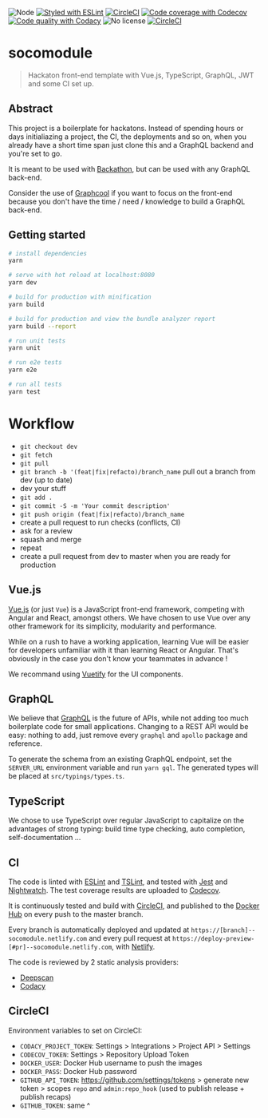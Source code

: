 ![Node](https://img.shields.io/badge/node-9.11.1-brightgreen.svg)
[![Styled with ESLint](https://img.shields.io/badge/styled%20with-eslint-brightgreen.svg)](https://github.com/eslint/eslint)
[![CircleCI](https://img.shields.io/circleci/project/github/socialement-competents/socomodule.svg)](https://circleci.com/gh/socialement-competents/socomodule)
[![Code coverage with Codecov](https://img.shields.io/codecov/c/github/socialement-competents/socomodule.svg)](https://codecov.io/gh/socialement-competents/socomodule)
[![Code quality with Codacy](https://img.shields.io/codacy/grade/5679e9b02c8145e4b37a7bbaac3e3831.svg)](https://app.codacy.com/app/socialementcompetentsbot/socomodule)
![No license](https://img.shields.io/github/license/socialement-competents/socomodule.svg)
[![CircleCI](https://img.shields.io/docker/pulls/socialementcompetents/socomodule.svg)](https://hub.docker.com/r/socialementcompetents/socomodule/)

# socomodule

> Hackaton front-end template with Vue.js, TypeScript, GraphQL, JWT and some
CI set up.

## Abstract

This project is a boilerplate for hackatons.
Instead of spending hours or days initialiazing a project, the CI, the
deployments and so on, when you already have a short time span just clone
this and a GraphQL backend
and you're set to go.

It is meant to be used with
[Backathon](https://github.com/socialement-competents/backathon),
but can be used with any GraphQL back-end.

Consider the use of [Graphcool](https://www.graph.cool/) if you want to focus
on the front-end because you don't have the time / need / knowledge to build
a GraphQL back-end.

## Getting started

``` bash
# install dependencies
yarn

# serve with hot reload at localhost:8080
yarn dev

# build for production with minification
yarn build

# build for production and view the bundle analyzer report
yarn build --report

# run unit tests
yarn unit

# run e2e tests
yarn e2e

# run all tests
yarn test
```

# Workflow

- `git checkout dev`
- `git fetch`
- `git pull`
- `git branch -b '(feat|fix|refacto)/branch_name` pull out a branch from
dev (up to date)
- dev your stuff
- `git add .`
- `git commit -S -m 'Your commit description'`
- `git push origin (feat|fix|refacto)/branch_name`
- create a pull request to run checks (conflicts, CI)
- ask for a review
- squash and merge
- repeat
- create a pull request from dev to master when you are ready for production

## Vue.js

[Vue.js](https://vuejs.org/) (or just `Vue`) is a JavaScript front-end
framework, competing with Angular and React, amongst others. We have chosen to
use Vue over any other framework for its simplicity, modularity and performance.

While on a rush to have a working application, learning Vue will be easier
for developers unfamiliar with it than learning React or Angular. That's
obviously in the case you don't know your teammates in advance !

We recommand using [Vuetify](http://vuetifyjs.com) for the UI components.

## GraphQL

We believe that [GraphQL](http://graphql.org/) is the future of APIs, while not
adding too much boilerplate code for small applications. Changing to a REST
API would be easy: nothing to add, just remove every `graphql` and `apollo`
package and reference.

To generate the schema from an existing GraphQL endpoint, set the `SERVER_URL`
environment variable and run `yarn gql`.
The generated types will be placed at `src/typings/types.ts`.

## TypeScript

We chose to use TypeScript over regular JavaScript to capitalize on the
advantages of strong typing: build time type checking, auto completion,
self-documentation ...

## CI

The code is linted with [ESLint](https://eslint.org/) and
[TSLint](https://palantir.github.io/tslint/), and tested with
[Jest](https://facebook.github.io/jest/) and
[Nightwatch](http://nightwatchjs.org/).
The test coverage results are uploaded to
[Codecov](https://codecov.io/gh/socialement-competents/socomodule).

It is continuously tested and build with [CircleCI](https://circleci.com),
and published to the
[Docker Hub](https://hub.docker.com/r/socialementcompetents/socomodule/)
on every push to the master branch.

Every branch is automatically deployed and updated at
`https://[branch]--socomodule.netlify.com` and every pull request at
`https://deploy-preview-[#pr]--socomodule.netlify.com`, with
[Netlify](https://www.netlify.com).

The code is reviewed by 2 static analysis providers:
- [Deepscan](https://deepscan.io/dashboard/#view=project&pid=2362&bid=14124)
- [Codacy](https://app.codacy.com/app/tsauvajon/socomodule/dashboard)

## CircleCI

Environment variables to set on CircleCI:
- `CODACY_PROJECT_TOKEN`: Settings > Integrations > Project API > Settings
- `CODECOV_TOKEN`: Settings > Repository Upload Token
- `DOCKER_USER`: Docker Hub username to push the images
- `DOCKER_PASS`: Docker Hub password
- `GITHUB_API_TOKEN`: https://github.com/settings/tokens > generate new token >
  scopes `repo` and `admin:repo_hook` (used to publish release + publish recaps)
- `GITHUB_TOKEN`: same ^
